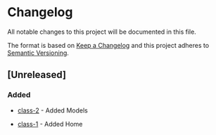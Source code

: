 # Changelog

All notable changes to this project will be documented in this file.

The format is based on [Keep a Changelog](http://keepachangelog.com/en/1.0.0/)
and this project adheres to [Semantic Versioning](http://semver.org/spec/v2.0.0.html).

## [Unreleased]

### Added

- [class-2](https://www.youtube.com/watch?v=QhTeUX_f0QU&list=PLgQHOfYMaGIX0qH2G_BDkO5HWeDJoZIfu&index=9&ab_channel=Dotcode) - Added Models 

- [class-1](https://www.youtube.com/watch?v=A2k290Fj_UA&list=PLgQHOfYMaGIX0qH2G_BDkO5HWeDJoZIfu&index=9&ab_channel=Dotcode) - Added Home 

